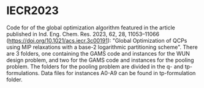 # IECR2023
Code for of the global optimization algorithm featured in the article published in Ind. Eng. Chem. Res. 2023, 62, 28, 11053–11066 (https://doi.org/10.1021/acs.iecr.3c00191):
"Global Optimization of QCPs using MIP relaxations with a base-2 logarithmic partitioning scheme".
There are 3 folders, one containing the GAMS code and instances for the WUN design problem, and two for the GAMS code and instances for the pooling problem.
The folders for the pooling problem are divided in the q- and tp-formulations. Data files for instances A0-A9 can be found in tp-formulation folder.
